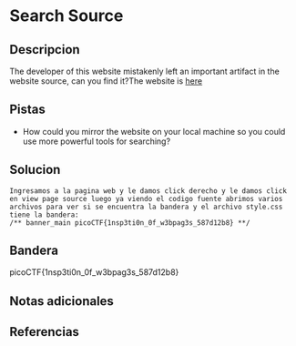 # Search Source
## Descripcion
The developer of this website mistakenly left an important artifact in the website source, can you find it?The website is [here](http://saturn.picoctf.net:50303/)

## Pistas
- How could you mirror the website on your local machine so you could use more powerful tools for searching?
## Solucion
```
Ingresamos a la pagina web y le damos click derecho y le damos click en view page source luego ya viendo el codigo fuente abrimos varios archivos para ver si se encuentra la bandera y el archivo style.css tiene la bandera:
/** banner_main picoCTF{1nsp3ti0n_0f_w3bpag3s_587d12b8} **/
```

## Bandera

picoCTF{1nsp3ti0n_0f_w3bpag3s_587d12b8}

## Notas adicionales

## Referencias